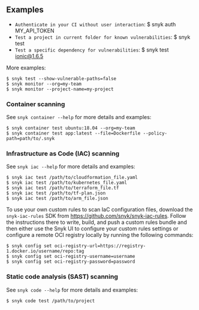 ## Examples

- `Authenticate in your CI without user interaction`:
  \$ snyk auth MY_API_TOKEN
- `Test a project in current folder for known vulnerabilities`:
  \$ snyk test
- `Test a specific dependency for vulnerabilities`:
  \$ snyk test ionic@1.6.5

More examples:

    $ snyk test --show-vulnerable-paths=false
    $ snyk monitor --org=my-team
    $ snyk monitor --project-name=my-project

### Container scanning

See `snyk container --help` for more details and examples:

    $ snyk container test ubuntu:18.04 --org=my-team
    $ snyk container test app:latest --file=Dockerfile --policy-path=path/to/.snyk

### Infrastructure as Code (IAC) scanning

See `snyk iac --help` for more details and examples:

    $ snyk iac test /path/to/cloudformation_file.yaml
    $ snyk iac test /path/to/kubernetes_file.yaml
    $ snyk iac test /path/to/terraform_file.tf
    $ snyk iac test /path/to/tf-plan.json
    $ snyk iac test /path/to/arm_file.json

To use your own custom rules to scan IaC configuration files, download the `snyk-iac-rules` SDK from https://github.com/snyk/snyk-iac-rules. Follow the
instructions there to write, build, and push a custom rules bundle and then
either use the Snyk UI to configure your custom rules settings or configure
a remote OCI registry locally by running the following commands:

    $ snyk config set oci-registry-url=https://registry-1.docker.io/username/repo:tag
    $ snyk config set oci-registry-username=username
    $ snyk config set oci-registry-password=password

### Static code analysis (SAST) scanning

See `snyk code --help` for more details and examples:

    $ snyk code test /path/to/project
